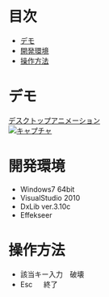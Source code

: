 <!-- TOC -->
# 目次
- [デモ](#デモ)
- [開発環境](#開発環境)
- [操作方法](#操作方法)

<!-- /TOC -->

# デモ
[デスクトップアニメーション](https://github.com/little-hoge/DesktopAnimation)  
[![キャプチャ](https://user-images.githubusercontent.com/3638785/89733501-e4621380-da90-11ea-89b1-fdbdb389156a.gif)
](https://github.com/little-hoge/DesktopAnimation/releases/download/v1.50/DesktopAnimation_ver1.50.zip)

# 開発環境
- Windows7 64bit
- VisualStudio 2010
- DxLib ver.3.10c
- Effekseer

# 操作方法
- 該当キー入力　破壊
- Esc			　   終了
